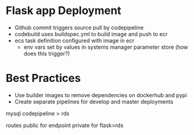 # Flask app Deployment

- Github commit triggers source pull by codepipeline
- codebuild uses buildspec.yml to build image and push to ecr
- ecs task definition configured with image in ecr
  - env vars set by values in systems manager parameter store (how does this trigger?)





# Best Practices  

- Use builder images to remove dependencies on dockerhub and pypi
- Create separate pipelines for develop and master deployments

mysql 
codepipeline > rds

routes
public for endpoint
private for flask>rds